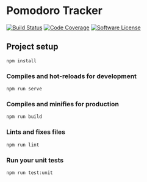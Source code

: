 # Pomodoro Tracker

[![Build Status](https://img.shields.io/travis/REBELinBLUE/pomodoro/master.svg?style=flat-square&label=Travis+CI)](https://travis-ci.com/REBELinBLUE/pomodoro)
[![Code Coverage](https://img.shields.io/codecov/c/github/REBELinBLUE/pomodoro/master.svg?style=flat-square&label=Coverage)](https://codecov.io/gh/REBELinBLUE/pomodoro)
[![Software License](https://img.shields.io/badge/license-MIT-brightgreen.svg?style=flat-square&label=License)](/LICENSE.md)

## Project setup
```
npm install
```

### Compiles and hot-reloads for development
```
npm run serve
```

### Compiles and minifies for production
```
npm run build
```

### Lints and fixes files
```
npm run lint
```

### Run your unit tests
```
npm run test:unit
```
